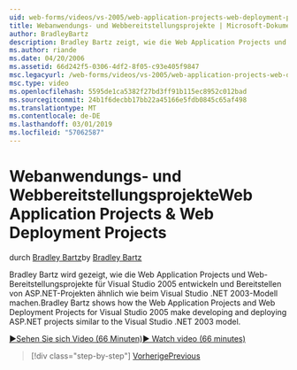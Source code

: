 ```yaml
---
uid: web-forms/videos/vs-2005/web-application-projects-web-deployment-projects
title: Webanwendungs- und Webbereitstellungsprojekte | Microsoft-Dokumentation
author: BradleyBartz
description: Bradley Bartz zeigt, wie die Web Application Projects und Web-Bereitstellungsprojekte für Visual Studio 2005 zu entwickeln und Bereitstellen von ASP.NET Projekte Simila machen...
ms.author: riande
ms.date: 04/20/2006
ms.assetid: 66d242f5-0306-4df2-8f05-c93e405f9847
msc.legacyurl: /web-forms/videos/vs-2005/web-application-projects-web-deployment-projects
msc.type: video
ms.openlocfilehash: 5595de1ca5382f27bd3ff91b115ec8952c012bad
ms.sourcegitcommit: 24b1f6decbb17bb22a45166e5fdb0845c65af498
ms.translationtype: MT
ms.contentlocale: de-DE
ms.lasthandoff: 03/01/2019
ms.locfileid: "57062587"
---
```

<a name="web-application-projects--web-deployment-projects"></a><span data-ttu-id="cda70-103">Webanwendungs- und Webbereitstellungsprojekte</span><span class="sxs-lookup"><span data-stu-id="cda70-103">Web Application Projects & Web Deployment Projects</span></span>
====================
<span data-ttu-id="cda70-104">durch [Bradley Bartz](https://github.com/BradleyBartz)</span><span class="sxs-lookup"><span data-stu-id="cda70-104">by [Bradley Bartz](https://github.com/BradleyBartz)</span></span>

<span data-ttu-id="cda70-105">Bradley Bartz wird gezeigt, wie die Web Application Projects und Web-Bereitstellungsprojekte für Visual Studio 2005 entwickeln und Bereitstellen von ASP.NET-Projekten ähnlich wie beim Visual Studio .NET 2003-Modell machen.</span><span class="sxs-lookup"><span data-stu-id="cda70-105">Bradley Bartz shows how the Web Application Projects and Web Deployment Projects for Visual Studio 2005 make developing and deploying ASP.NET projects similar to the Visual Studio .NET 2003 model.</span></span>

[<span data-ttu-id="cda70-106">&#9654;Sehen Sie sich Video (66 Minuten)</span><span class="sxs-lookup"><span data-stu-id="cda70-106">&#9654; Watch video (66 minutes)</span></span>](https://channel9.msdn.com/Blogs/ASP-NET-Site-Videos/web-application-projects-web-deployment-projects)

> [!div class="step-by-step"]
> [<span data-ttu-id="cda70-107">Vorherige</span><span class="sxs-lookup"><span data-stu-id="cda70-107">Previous</span></span>](web-deployment-projects.md)
